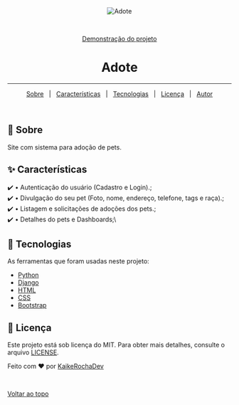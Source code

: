 <div align="center" id="top"> 
  <img src="./.github/app.gif" alt="Adote" />

  &#xa0;

  <a href="https://adote-krd.onrender.com">Demonstração do projeto</a>
</div>

<h1 align="center">Adote</h1>

<hr>

<p align="center">
  <a href="#dart-about">Sobre</a> &#xa0; | &#xa0; 
  <a href="#sparkles-features">Características</a> &#xa0; | &#xa0;
  <a href="#rocket-technologies">Tecnologias</a> &#xa0; | &#xa0;
  <a href="#memo-license">Licença</a> &#xa0; | &#xa0;
  <a href="https://github.com/KaikeRochaDev" target="_blank">Autor</a>
</p>

<br>

## :dart: Sobre ##

Site com sistema para adoção de pets.

## :sparkles: Características ##

:heavy_check_mark: • Autenticação do usuário (Cadastro e Login).;\
:heavy_check_mark: • Divulgação do seu pet (Foto, nome, endereço, telefone, tags e raça).;\
:heavy_check_mark: • Listagem e solicitações de adoções dos pets.;\
:heavy_check_mark: • Detalhes do pets e Dashboards;\

## :rocket: Tecnologias ##

As ferramentas que foram usadas neste projeto:

- [Python](https://www.python.org/)
- [Django](https://www.djangoproject.com/)
- [HTML](https://developer.mozilla.org/pt-BR/docs/Web/HTML)
- [CSS](https://developer.mozilla.org/pt-BR/docs/Web/CSS)
- [Bootstrap](https://getbootstrap.com/)

## :memo: Licença ##

Este projeto está sob licença do MIT. Para obter mais detalhes, consulte o arquivo [LICENSE](LICENSE.md).


Feito com :heart: por <a href="https://github.com/KaikeRochaDev" target="_blank">KaikeRochaDev</a>

&#xa0;

<a href="#top">Voltar ao topo</a>